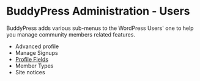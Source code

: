 # BuddyPress Administration - Users

BuddyPress adds various sub-menus to the WordPress Users' one to help you manage community members related features.

- Advanced profile
- Manage Signups
- [Profile Fields](./xprofile.md)
- Member Types
- Site notices
